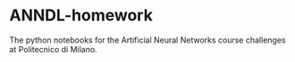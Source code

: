# ANNDL-homework
The python notebooks for the Artificial Neural Networks course challenges at Politecnico di Milano. 
